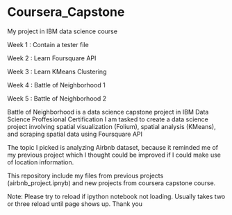 # Coursera_Capstone
My project in IBM data science course

Week 1 : Contain a tester file

Week 2 : Learn Foursquare API

Week 3 : Learn KMeans Clustering

Week 4 : Battle of Neighborhood 1

Week 5 : Battle of Neighborhood 2

Battle of Neighborhood is a data science capstone project in IBM Data Science Proffesional Certification
I am tasked to create a data science project involving spatial visualization (Folium), spatial analysis (KMeans), and scraping spatial data using Foursquare API

The topic I picked is analyzing Airbnb dataset, because it reminded me of my previous project which I thought could be improved if I could make use of location information.

This repository include my files from previous projects (airbnb_project.ipnyb) and new projects from coursera capstone course.

Note: Please try to reload if ipython notebook not loading. Usually takes two or three reload until page shows up. Thank you
